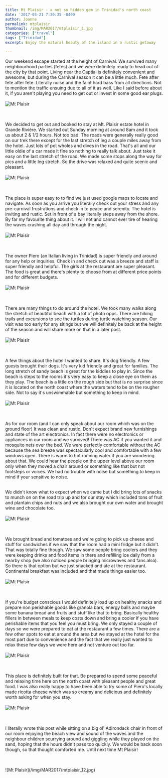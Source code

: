 ```yaml
---
title: Mt Plaisir - a not so hidden gem in Trinidad's north coast
date: '2017-03-21 7:30:35 -0400'
author: Joanne
permalink: mtplaisir
thumbnail: /img/MAR2017/mtplaisir_1.jpg
categories: ["travel"]
tags: ["Trinidad"]
excerpt: Enjoy the natural beauty of the island in a rustic getaway

---
```


Our weekend escape started at the height of Carnival. We survived many neighbourhood parties (fetes) and we were definitely ready to head out of the city by that point.  Living near the Captial is definitely convenient and awesome, but during the Carnival season it can be a little much. Fete after fete after fete. Literally noise and the faint hard bass from all directions.  Not to mention the traffic ensuing due to all of it as well.  Like I said before about it, if you aren't playing you need to get out or invest in some good ear plugs.
<br>
<br>
![Mt Plaisir](/img/MAR2017/mtplaisir_7.jpg)  
<br>
<br>

We decided to get out and booked to stay at Mt. Plaisir estate hotel in Grande Rivière. We started out Sunday morning at around 8am and it took us about 2 & 1/2 hours. Not too bad. The roads were  generally really good on our trek there except for the last stretch of leg a couple miles away from the hotel.  Just lots of pot wholes and dives in the road. That's all and our little oldie of a car made it fine so nothing to really talk about. Just take it easy on the last stretch of the road. We made some stops along the way for pics and a little leg stretch. So the drive was relaxed and quite scenic and pleasant.
<br>
<br>
![Mt Plaisir](/img/MAR2017/mtplaisir_2.jpg)  
<br>
<br>

The place is super easy to to find we just used google maps to locate and navigate. As soon as you arrive you literally check out your stress and any pre-carnival frustrations and check in to peace and serenity. The hotel is inviting and rustic. Set in front of a bay literally steps away from the shore.  By far my favourite thing about it.  I will not and cannot ever tire of hearing the waves crashing all day and through the night.
<br>
<br>
![Mt Plaisir](/img/MAR2017/mtplaisir_3.jpg)  
<br>
<br>

The owner Piero (an Italian living in Trinidad) is super friendly and around for any help or inquiries.  Check in and check out was a breeze and staff is super friendly and helpful. The girls at the restaurant are super pleasant. The food is great and there's plenty to choose from at different price points and for different budgets.
<br>
<br>
![Mt Plaisir](/img/MAR2017/mtplaisir_4.jpg)  
<br>
<br>

There are many things to do around the hotel. We took many walks along the stretch of beautiful beach with a lot of photo opps.  There are hiking trails and excursions to see the turtles during turtle watching season. Our visit was too early for any sitings but we will definitely be back at the height of the season and will share more on that in a later post.
<br>
<br>
![Mt Plaisir](/img/MAR2017/mtplaisir_5.jpg)  
<br>
<br>

A few things about the hotel I wanted to share.  It's dog friendly. A few guests brought their dogs. It's very kid friendly and great for families. The long stretch of sandy beach is great for the kiddies to play in.  Since the beach is steps to the rooms it's very easy to keep a close eye on them as they play. The beach is a little on the rough side but that is no surprise since it is located on the north coast where the waters tend to be on the rougher side.  Not to say it's unswimmable but something to keep in mind.
<br>
<br>
![Mt Plaisir](/img/MAR2017/mtplaisir_8.jpg)  
<br>
<br>

As for our room (and I can only speak about our room which was on the ground floor) It was clean and rustic.  Don't expect brand new furnishings and state of the art electronics. In fact there were no electronics or appliances in our room and we survived! There was AC if you wanted it and mosquito nets over the bed. We were perfectly comfortable without the AC because the sea breeze was spectacularly cool and comfortable with a few windows open. There is warm to hot running water if you are wondering about that. We could hear the people on the upper level above our room only when they moved a chair around or something like that but not footsteps or voices.  We had no trouble with noise but something to keep in mind if your sensitive to noise.
<br>
<br>

We didn't know what to expect when we came but I did bring lots of snacks to munch on on the road trip up and for our stay which included tons of fruit and plantain chips and nuts and we also brought our own water and brought wine and chocolate too.
<br>
<br>
![Mt Plaisir](/img/MAR2017/mtplaisir_6.jpg)  
<br>
<br>

We brought bread and tomatoes and we're going to pick up cheese and stuff for sandwiches if we saw that the room had a mini fridge but it didn't.  That was totally fine though.  We saw some people bring coolers and they were keeping drinks and food items in there and refilling ice daily from a nearby shop (we also noticed people bringing microwaves and fans also). So there is that option but we just snacked and ate at the restaurant. Continental breakfast was included and that made things easier too.
<br>
<br>
![Mt Plaisir](/img/MAR2017/mtplaisir_9.jpg)  
<br>
<br>

If you're budget conscious I would definitely load up on healthy snacks and prepare non perishable goods like granola bars, energy balls and maybe some banana bread and fruits and stuff like that to bring. Basically healthy fillers in between meals to keep costs down and bring a cooler if you have perishable items that you feel you must bring.  We only stayed a couple of days so we were prepared to eat at the restaurant a few times.  There are a few other spots to eat at around the area but we stayed at the hotel for the most part due to convenience and the fact that we really just wanted to relax these few days we were here and not venture out too far.
<br>
<br>
![Mt Plaisir](/img/MAR2017/mtplaisir_11.jpg)  
<br>
<br>

This place is definitely built for that.  Be prepared to spend some
peaceful and relaxing time here on the north coast with pleasant people and great food. I was also really happy to have been able to try some of Piero's locally made ricotta cheese which was so creamy and delicious and definitely worth asking for when you stay.
<br>
<br>
![Mt Plaisir](/img/MAR2017/mtplaisir_10.jpg)  
<br>
<br>

I literally wrote this post while sitting on a big ol' Adirondack chair in front of our room enjoying the beach view and sound of the waves and the neighbour children scurrying around and giggling while they played on the sand, hoping that the hours didn't pass too quickly.  We would be back soon though, so that thought comforted me. Until next time Mt Plaisir!

<br>
<br>
![Mt Plaisir](/img/MAR2017/mtplaisir_12.jpg)

